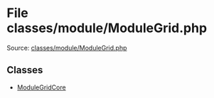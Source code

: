 File classes/module/ModuleGrid.php
=========
Source: [classes/module/ModuleGrid.php](https://github.com/PrestaShop/PrestaShop/blob/1.6.1.1/classes/module/ModuleGrid.php)


Classes
-------

* [ModuleGridCore](class.ModuleGridCore)

